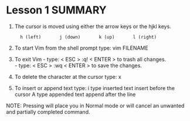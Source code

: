  # Lesson 1 SUMMARY


1. The cursor is moved using either the arrow keys or the hjkl keys.

         h (left)       j (down)       k (up)       l (right)

2. To start Vim from the shell prompt type:  vim FILENAME <ENTER>

3. To exit Vim
         - type: < ESC > :q! < ENTER > to trash all changes.   
         - type: < ESC > :wq < ENTER > to save the changes.

4. To delete the character at the cursor type:  x

5. To insert or append text type:
         i   type inserted text   <ESC>         insert before the cursor
         A   type appended text   <ESC>         append after the line

NOTE: Pressing <ESC> will place you in Normal mode or will cancel
      an unwanted and partially completed command.
